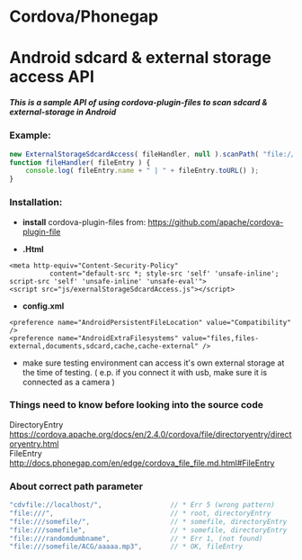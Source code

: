 # Cordova/Phonegap
# Android sdcard & external storage access API

##### This is a sample API of using cordova-plugin-files to scan sdcard & external-storage in Android

### Example:
```javascript
new ExternalStorageSdcardAccess( fileHandler, null ).scanPath( "file:///storage/sdcard1/music" );
function fileHandler( fileEntry ) {
    console.log( fileEntry.name + " | " + fileEntry.toURL() );
}
```

### Installation:

* **install** cordova-plugin-files from: https://github.com/apache/cordova-plugin-file

* **.Html**
```
<meta http-equiv="Content-Security-Policy"
          content="default-src *; style-src 'self' 'unsafe-inline'; script-src 'self' 'unsafe-inline' 'unsafe-eval'">
<script src="js/exernalStorageSdcardAccess.js"></script>
```
* **config.xml**
```
<preference name="AndroidPersistentFileLocation" value="Compatibility" />
<preference name="AndroidExtraFilesystems" value="files,files-external,documents,sdcard,cache,cache-external" />

```
* make sure testing environment can access it's own external storage at the time of testing. ( e.p. if you connect it with usb, make sure it is connected as a camera )

### Things need to know before looking into the source code
DirectoryEntry  https://cordova.apache.org/docs/en/2.4.0/cordova/file/directoryentry/directoryentry.html
<br>
FileEntry   http://docs.phonegap.com/en/edge/cordova_file_file.md.html#FileEntry

### About correct path parameter
```javascript
"cdvfile://localhost/",                 // * Err 5 (wrong pattern)
"file:///",                             // * root, directoryEntry
"file:///somefile/",                    // * somefile, directoryEntry
"file:///somefile",                     // * somefile, directoryEntry
"file:///randomdumbname",               // * Err 1, (not found)
"file:///somefile/ACG/aaaaa.mp3",       // * OK, fileEntry
```
